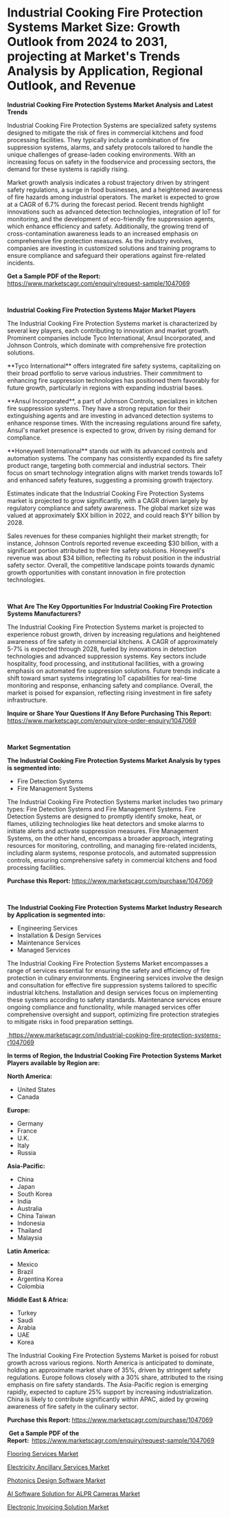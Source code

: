 <p><h1>Industrial Cooking Fire Protection Systems Market Size: Growth Outlook from 2024 to 2031, projecting at Market's Trends Analysis by Application, Regional Outlook, and Revenue</h1></p><p><strong>Industrial Cooking Fire Protection Systems Market Analysis and Latest Trends</strong></p>
<p><p>Industrial Cooking Fire Protection Systems are specialized safety systems designed to mitigate the risk of fires in commercial kitchens and food processing facilities. They typically include a combination of fire suppression systems, alarms, and safety protocols tailored to handle the unique challenges of grease-laden cooking environments. With an increasing focus on safety in the foodservice and processing sectors, the demand for these systems is rapidly rising.</p><p>Market growth analysis indicates a robust trajectory driven by stringent safety regulations, a surge in food businesses, and a heightened awareness of fire hazards among industrial operators. The market is expected to grow at a CAGR of 6.7% during the forecast period. Recent trends highlight innovations such as advanced detection technologies, integration of IoT for monitoring, and the development of eco-friendly fire suppression agents, which enhance efficiency and safety. Additionally, the growing trend of cross-contamination awareness leads to an increased emphasis on comprehensive fire protection measures. As the industry evolves, companies are investing in customized solutions and training programs to ensure compliance and safeguard their operations against fire-related incidents.</p></p>
<p><strong>Get a Sample PDF of the Report:&nbsp;</strong> <a href="https://www.marketscagr.com/enquiry/request-sample/1047069?utm_campaign=1884&utm_medium=2&utm_source=Github&utm_content=ia&utm_term=06122024&utm_id=industrial-cooking-fire-protection-systems">https://www.marketscagr.com/enquiry/request-sample/1047069</a></p>
<p>&nbsp;</p>
<p><strong>Industrial Cooking Fire Protection Systems Major Market Players</strong></p>
<p><p>The Industrial Cooking Fire Protection Systems market is characterized by several key players, each contributing to innovation and market growth. Prominent companies include Tyco International, Ansul Incorporated, and Johnson Controls, which dominate with comprehensive fire protection solutions.</p><p>**Tyco International** offers integrated fire safety systems, capitalizing on their broad portfolio to serve various industries. Their commitment to enhancing fire suppression technologies has positioned them favorably for future growth, particularly in regions with expanding industrial bases.</p><p>**Ansul Incorporated**, a part of Johnson Controls, specializes in kitchen fire suppression systems. They have a strong reputation for their extinguishing agents and are investing in advanced detection systems to enhance response times. With the increasing regulations around fire safety, Ansul's market presence is expected to grow, driven by rising demand for compliance.</p><p>**Honeywell International** stands out with its advanced controls and automation systems. The company has consistently expanded its fire safety product range, targeting both commercial and industrial sectors. Their focus on smart technology integration aligns with market trends towards IoT and enhanced safety features, suggesting a promising growth trajectory.</p><p>Estimates indicate that the Industrial Cooking Fire Protection Systems market is projected to grow significantly, with a CAGR driven largely by regulatory compliance and safety awareness. The global market size was valued at approximately $XX billion in 2022, and could reach $YY billion by 2028.</p><p>Sales revenues for these companies highlight their market strength; for instance, Johnson Controls reported revenue exceeding $30 billion, with a significant portion attributed to their fire safety solutions. Honeywell's revenue was about $34 billion, reflecting its robust position in the industrial safety sector. Overall, the competitive landscape points towards dynamic growth opportunities with constant innovation in fire protection technologies.</p></p>
<p>&nbsp;</p>
<p><strong>What Are The Key Opportunities For Industrial Cooking Fire Protection Systems Manufacturers?</strong></p>
<p><p>The Industrial Cooking Fire Protection Systems market is projected to experience robust growth, driven by increasing regulations and heightened awareness of fire safety in commercial kitchens. A CAGR of approximately 5-7% is expected through 2028, fueled by innovations in detection technologies and advanced suppression systems. Key sectors include hospitality, food processing, and institutional facilities, with a growing emphasis on automated fire suppression solutions. Future trends indicate a shift toward smart systems integrating IoT capabilities for real-time monitoring and response, enhancing safety and compliance. Overall, the market is poised for expansion, reflecting rising investment in fire safety infrastructure.</p></p>
<p><strong>Inquire or Share Your Questions If Any Before Purchasing This Report:</strong> <a href="https://www.marketscagr.com/enquiry/pre-order-enquiry/1047069?utm_campaign=1884&utm_medium=2&utm_source=Github&utm_content=ia&utm_term=06122024&utm_id=industrial-cooking-fire-protection-systems">https://www.marketscagr.com/enquiry/pre-order-enquiry/1047069</a></p>
<p>&nbsp;</p>
<p><strong>Market Segmentation</strong></p>
<p><strong>The Industrial Cooking Fire Protection Systems Market Analysis by types is segmented into:</strong></p>
<p><ul><li>Fire Detection Systems</li><li>Fire Management Systems</li></ul></p>
<p><p>The Industrial Cooking Fire Protection Systems market includes two primary types: Fire Detection Systems and Fire Management Systems. Fire Detection Systems are designed to promptly identify smoke, heat, or flames, utilizing technologies like heat detectors and smoke alarms to initiate alerts and activate suppression measures. Fire Management Systems, on the other hand, encompass a broader approach, integrating resources for monitoring, controlling, and managing fire-related incidents, including alarm systems, response protocols, and automated suppression controls, ensuring comprehensive safety in commercial kitchens and food processing facilities.</p></p>
<p><strong>Purchase this Report:&nbsp;</strong><a href="https://www.marketscagr.com/purchase/1047069?utm_campaign=1884&utm_medium=2&utm_source=Github&utm_content=ia&utm_term=06122024&utm_id=industrial-cooking-fire-protection-systems">https://www.marketscagr.com/purchase/1047069</a></p>
<p>&nbsp;</p>
<p><strong>The Industrial Cooking Fire Protection Systems Market Industry Research by Application is segmented into:</strong></p>
<p><ul><li>Engineering Services</li><li>Installation & Design Services</li><li>Maintenance Services</li><li>Managed Services</li></ul></p>
<p><p>The Industrial Cooking Fire Protection Systems Market encompasses a range of services essential for ensuring the safety and efficiency of fire protection in culinary environments. Engineering services involve the design and consultation for effective fire suppression systems tailored to specific industrial kitchens. Installation and design services focus on implementing these systems according to safety standards. Maintenance services ensure ongoing compliance and functionality, while managed services offer comprehensive oversight and support, optimizing fire protection strategies to mitigate risks in food preparation settings.</p></p>
<p><a href="https://www.marketscagr.com/industrial-cooking-fire-protection-systems-r1047069?utm_campaign=1884&utm_medium=2&utm_source=Github&utm_content=ia&utm_term=06122024&utm_id=industrial-cooking-fire-protection-systems">&nbsp;https://www.marketscagr.com/industrial-cooking-fire-protection-systems-r1047069</a></p>
<p><strong>In terms of Region, the Industrial Cooking Fire Protection Systems Market Players available by Region are:</strong></p>
<p>
    <p> <strong> North America: </strong>
        <ul>
            <li>United States</li>
            <li>Canada</li>
        </ul>
        </p> 
    <p> <strong> Europe: </strong>
        <ul>
            <li>Germany</li>
            <li>France</li>
            <li>U.K.</li>
            <li>Italy</li>
            <li>Russia</li>
        </ul>
        </p> 
    <p> <strong> Asia-Pacific: </strong>
        <ul>
            <li>China</li>
            <li>Japan</li>
            <li>South Korea</li>
            <li>India</li>
            <li>Australia</li>
            <li>China Taiwan</li>
            <li>Indonesia</li>
            <li>Thailand</li>
            <li>Malaysia</li>
        </ul>
        </p> 
    <p> <strong> Latin America: </strong>
        <ul>
            <li>Mexico</li>
            <li>Brazil</li>
            <li>Argentina Korea</li>
            <li>Colombia</li>
        </ul>
        </p> 
    <p> <strong> Middle East & Africa: </strong>
        <ul>
            <li>Turkey</li>
            <li>Saudi</li>
            <li>Arabia</li>
            <li>UAE</li>
            <li>Korea</li>
        </ul>
    </p>
    </p>
<p><p>The Industrial Cooking Fire Protection Systems Market is poised for robust growth across various regions. North America is anticipated to dominate, holding an approximate market share of 35%, driven by stringent safety regulations. Europe follows closely with a 30% share, attributed to the rising emphasis on fire safety standards. The Asia-Pacific region is emerging rapidly, expected to capture 25% support by increasing industrialization. China is likely to contribute significantly within APAC, aided by growing awareness of fire safety in the culinary sector.</p></p>
<p><strong>Purchase this Report: </strong><a href="https://www.marketscagr.com/purchase/1047069?utm_campaign=1884&utm_medium=2&utm_source=Github&utm_content=ia&utm_term=06122024&utm_id=industrial-cooking-fire-protection-systems">https://www.marketscagr.com/purchase/1047069</a></p>
<p>&nbsp;<strong>Get a Sample PDF of the Report:&nbsp;&nbsp;</strong><a href="https://www.marketscagr.com/enquiry/request-sample/1047069?utm_campaign=1884&utm_medium=2&utm_source=Github&utm_content=ia&utm_term=06122024&utm_id=industrial-cooking-fire-protection-systems">https://www.marketscagr.com/enquiry/request-sample/1047069</a></p>
<p><strong></strong></p>
<p><p><a href="https://www.linkedin.com/pulse/significant-growth-anticipated-flooring-services-market-yr6kc?utm_campaign=1884&utm_medium=2&utm_source=Github&utm_content=ia&utm_term=06122024&utm_id=industrial-cooking-fire-protection-systems">Flooring Services Market</a></p><p><a href="https://www.linkedin.com/pulse/global-electricity-ancillary-services-market-research-report-roywc?utm_campaign=1884&utm_medium=2&utm_source=Github&utm_content=ia&utm_term=06122024&utm_id=industrial-cooking-fire-protection-systems">Electricity Ancillary Services Market</a></p><p><a href="https://issuu.com/reportprime-2/docs/photonics-design-software-market-size-2030.pptx?utm_campaign=1884&utm_medium=2&utm_source=Github&utm_content=ia&utm_term=06122024&utm_id=industrial-cooking-fire-protection-systems">Photonics Design Software Market</a></p><p><a href="https://issuu.com/reportprime-2/docs/ai-software-solution-for-alpr-cameras-market-size-?utm_campaign=1884&utm_medium=2&utm_source=Github&utm_content=ia&utm_term=06122024&utm_id=industrial-cooking-fire-protection-systems">AI Software Solution for ALPR Cameras Market</a></p><p><a href="https://www.linkedin.com/pulse/exploring-growth-potential-electronic-invoicing-solution-xekje?utm_campaign=1884&utm_medium=2&utm_source=Github&utm_content=ia&utm_term=06122024&utm_id=industrial-cooking-fire-protection-systems">Electronic Invoicing Solution Market</a></p></p>
